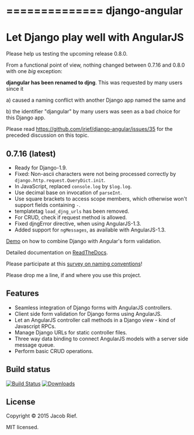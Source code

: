 ==============
django-angular
==============

Let Django play well with AngularJS
===================================

Please help us testing the upcoming release 0.8.0.

From a functional point of view, nothing changed between 0.7.16 and 0.8.0 with one *big* exception:

**djangular has been renamed to djng**. This was requested by many users since it 

a) caused a naming conflict with another Django app named the same and 

b) the identifier "djangular" by many users was seen as a bad choice for this Django app.

Please read https://github.com/jrief/django-angular/issues/35 for the preceded discussion
on this topic.


0.7.16 (latest)
---------------
* Ready for Django-1.9.
* Fixed: Non-ascii characters were not being processed correctly by ``django.http.request.QueryDict.init``.
* In JavaScript, replaced ``console.log`` by ``$log.log``.
* Use decimal base on invocation of ``parseInt``.
* Use square brackets to access scope members, which otherwise won't support fields containing ``-``.
* templatetag ``load_djng_urls`` has been removed.
* For CRUD, check if request method is allowed.
* Fixed djngError directive, when using AngularJS-1.3.
* Added support for ``ngMessages``, as available with AngularJS-1.3.

[Demo](http://django-angular.awesto.com/form_validation/) on how to combine Django with Angular's form validation.

Detailed documentation on [ReadTheDocs](http://django-angular.readthedocs.org/en/latest/).

Please participate at this [survey on naming conventions](https://github.com/jrief/django-angular/issues/35)!

Please drop me a line, if and where you use this project.

Features
--------
* Seamless integration of Django forms with AngularJS controllers.
* Client side form validation for Django forms using AngularJS.
* Let an AngularJS controller call methods in a Django view - kind of Javascript RPCs.
* Manage Django URLs for static controller files.
* Three way data binding to connect AngularJS models with a server side message queue.
* Perform basic CRUD operations.

Build status
------------
[![Build Status](https://travis-ci.org/jrief/django-angular.svg?branch=master)](https://travis-ci.org/jrief/django-angular)
[![Downloads](http://img.shields.io/pypi/dm/django-angular.svg?style=flat-square)](https://pypi.python.org/pypi/django-angular/)

License
-------
Copyright &copy; 2015 Jacob Rief.

MIT licensed.
